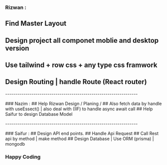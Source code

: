 ### Rizwan : 
## Find Master Layout
## Design project all componet moblie and desktop version
## Use tailwind + row css + any type css framwork
## Design Routing | handle Route (React router)
<p>------------------------------------------------------------------</p>
### Nazim : 
## Help Rizwan Design / Planing / 
## Also fetch data by handle with useEssect() | also deal with (IIF) to handle async await call
## Help Saifur to design Database Model 

<p>------------------------------------------------------------------</p>
### Saifur :
## Design API end points.
## Handle Api Request
## Call Rest api by method | make method 
## Design Database | Use ORM (prisma) | mongodb

### Happy Coding
